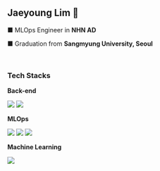 ## Jaeyoung Lim 🧸
■ MLOps Engineer in **NHN AD**

■ Graduation from **Sangmyung University, Seoul**

<br>

### Tech Stacks

**Back-end**

<img src="https://img.shields.io/badge/Kotlin-7F52FF.svg?&style=for-the-badge&logo=kotlin&logoColor=white"> <img src="https://img.shields.io/badge/Spring-6DB33F.svg?&style=for-the-badge&logo=spring&logoColor=white">

**MLOps**

<img src="https://img.shields.io/badge/Terraform-844FBA.svg?&style=for-the-badge&logo=terraform&logoColor=white"> <img src="https://img.shields.io/badge/AWS-FF9900.svg?&style=for-the-badge&logo=amazonwebservices&logoColor=white"> <img src="https://img.shields.io/badge/Github actions-2088FF.svg?&style=for-the-badge&logo=githubactions&logoColor=white">

**Machine Learning**

<img src="https://img.shields.io/badge/Python-3776AB.svg?&style=for-the-badge&logo=python&logoColor=white">
